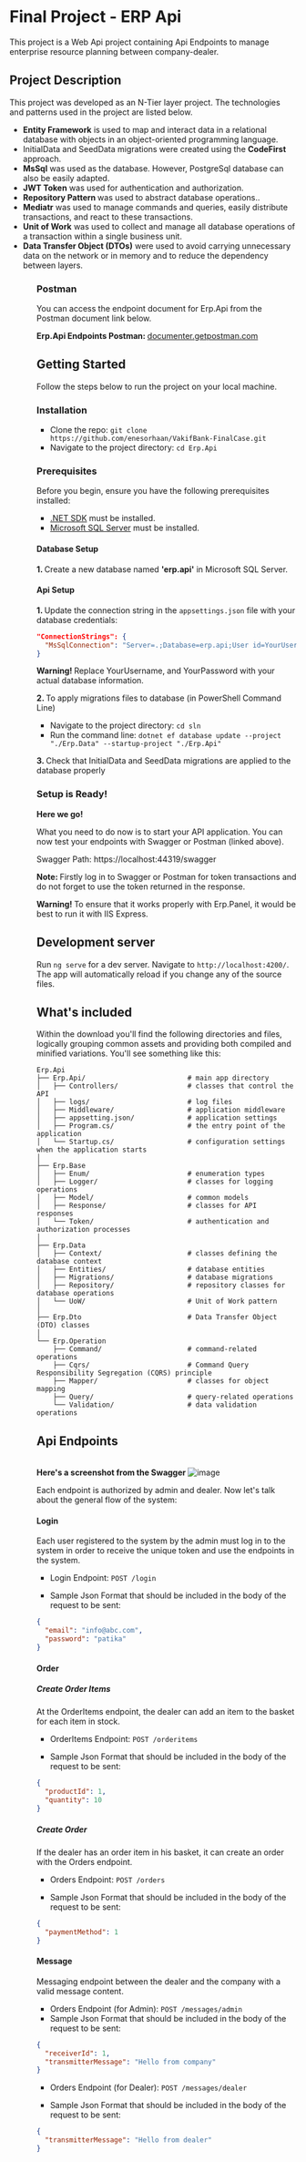 # Final Project - ERP Api 

This project is a Web Api project containing Api Endpoints to manage enterprise resource planning between company-dealer. 

## Project Description

<p>
    This project was developed as an N-Tier layer project. The technologies and patterns used in the project are listed below.
    <ul>
        <li><strong>Entity Framework</strong> is used to map and interact data in a relational database with objects in an object-oriented programming language.</li>
        <li>InitialData and SeedData migrations were created using the <strong>CodeFirst</strong> approach.</li>
        <li><strong>MsSql</strong> was used as the database. However, PostgreSql database can also be easily adapted.</li>
        <li><strong>JWT Token</strong> was used for authentication and authorization.</li>
        <li><strong>Repository Pattern </strong> was used to abstract database operations..</li>
        <li><strong>Mediatr</strong> was used to manage commands and queries, easily distribute transactions, and react to these transactions.</li>
        <li><strong>Unit of Work</strong> was used to collect and manage all database operations of a transaction within a single business unit.</li>
        <li><strong>Data Transfer Object (DTOs)</strong> were used to avoid carrying unnecessary data on the network or in memory and to reduce the dependency between layers.</li>
    <ul>
</p>




### Postman
<p>
    You can access the endpoint document for Erp.Api from the Postman document link below.
</p>

<div>
    <strong>Erp.Api Endpoints Postman: </strong><a href="https://documenter.getpostman.com/view/29567242/2s9YXk2fj3">documenter.getpostman.com</a>
</div>

## Getting Started

Follow the steps below to run the project on your local machine.

### Installation

- Clone the repo: `git clone https://github.com/enesorhaan/VakifBank-FinalCase.git`
- Navigate to the project directory: `cd Erp.Api`

### Prerequisites

Before you begin, ensure you have the following prerequisites installed:

- [.NET SDK](https://dotnet.microsoft.com/download) must be installed.
- [Microsoft SQL Server](https://www.microsoft.com/en-us/sql-server/sql-server-downloads) must be installed.

#### Database Setup

<strong>1. </strong> Create a new database named <strong>'erp.api'</strong> in Microsoft SQL Server.

#### Api Setup

<strong>1. </strong>  Update the connection string in the `appsettings.json` file with your database credentials:

   ```json
   "ConnectionStrings": {
     "MsSqlConnection": "Server=.;Database=erp.api;User id=YourUsername;pwd=YourPassword;Trusted_Connection=True;TrustServerCertificate=True"
   }
   ``` 
<strong> Warning! </strong>Replace YourUsername, and YourPassword with your actual database information.

<strong>2. </strong> To apply migrations files to database (in PowerShell Command Line)
- Navigate to the project directory: `cd sln`
- Run the command line: `dotnet ef database update --project  "./Erp.Data" --startup-project "./Erp.Api"`

<strong>3. </strong> Check that InitialData and SeedData migrations are applied to the database properly

### Setup is Ready!

<strong>Here we go!</strong>

What you need to do now is to start your API application. You can now test your endpoints with Swagger or Postman (linked above).

Swagger Path: https://localhost:44319/swagger

<strong> Note: </strong>Firstly log in to Swagger or Postman for token transactions and do not forget to use the token returned in the response.

<strong> Warning! </strong>To ensure that it works properly with Erp.Panel, it would be best to run it with IIS Express.

## Development server

Run `ng serve` for a dev server. Navigate to `http://localhost:4200/`. The app will automatically reload if you change any of the source files.




## What's included

Within the download you'll find the following directories and files, logically grouping common assets and providing both compiled and minified variations. You'll see something like this:

```
Erp.Api
├── Erp.Api/                         # main app directory
│   ├── Controllers/                 # classes that control the API
│   ├── logs/                        # log files
│   ├── Middleware/                  # application middleware
│   ├── appsetting.json/             # application settings
│   ├── Program.cs/                  # the entry point of the application
│   └── Startup.cs/                  # configuration settings when the application starts
│
├── Erp.Base
│   ├── Enum/                        # enumeration types
│   ├── Logger/                      # classes for logging operations
│   ├── Model/                       # common models
│   ├── Response/                    # classes for API responses
│   └── Token/                       # authentication and authorization processes
│   
├── Erp.Data
│   ├── Context/                     # classes defining the database context
│   ├── Entities/                    # database entities
│   ├── Migrations/                  # database migrations
│   ├── Repository/                  # repository classes for database operations
│   └── UoW/                         # Unit of Work pattern
│
├── Erp.Dto                          # Data Transfer Object (DTO) classes
│
└── Erp.Operation
    ├── Command/                     # command-related operations
    ├── Cqrs/                        # Command Query Responsibility Segregation (CQRS) principle
    ├── Mapper/                      # classes for object mapping
    ├── Query/                       # query-related operations
    └── Validation/                  # data validation operations
```

## Api Endpoints

**</br>Here's a screenshot from the Swagger**
![image](https://github.com/enesorhaan/DotNetProjects/assets/59869028/d304ea40-7c3e-4eff-bc8f-01b57ffdbd76)

Each endpoint is authorized by admin and dealer. Now let's talk about the general flow of the system:

#### Login

Each user registered to the system by the admin must log in to the system in order to receive the unique token and use the endpoints in the system.

- Login Endpoint:  `POST /login`

- Sample Json Format that should be included in the body of the request to be sent:

```json
{
  "email": "info@abc.com",
  "password": "patika"
}
```

#### Order

##### Create Order Items
At the OrderItems endpoint, the dealer can add an item to the basket for each item in stock.

- OrderItems Endpoint:  `POST /orderitems`

- Sample Json Format that should be included in the body of the request to be sent:

```json
{
  "productId": 1,
  "quantity": 10
}
```

##### Create Order

If the dealer has an order item in his basket, it can create an order with the Orders endpoint.

- Orders Endpoint:  `POST /orders`

- Sample Json Format that should be included in the body of the request to be sent:

```json
{
  "paymentMethod": 1
}
```

#### Message

Messaging endpoint between the dealer and the company with a valid message content.

- Orders Endpoint (for Admin):  `POST /messages/admin` 
- Sample Json Format that should be included in the body of the request to be sent:

```json
{
  "receiverId": 1,
  "transmitterMessage": "Hello from company"
}
```

- Orders Endpoint (for Dealer):  `POST /messages/dealer` 

- Sample Json Format that should be included in the body of the request to be sent:

```json
{
  "transmitterMessage": "Hello from dealer"
}
```





